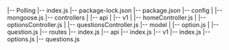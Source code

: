 |-- Polling
    |-- index.js
    |-- package-lock.json
    |-- package.json
    |-- config
    |   |-- mongoose.js
    |-- controllers
    |   |-- api
    |       |-- v1
    |           |-- homeController.js
    |           |-- optionsController.js
    |           |-- questionsController.js
    |-- model
    |   |-- option.js
    |   |-- question.js
    |-- routes
        |-- index.js
        |-- api
            |-- index.js
            |-- v1
                |-- index.js
                |-- options.js
                |-- questions.js
